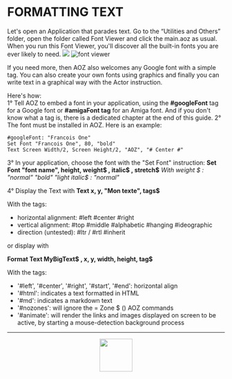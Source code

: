 # FORMATTING TEXT

Let's open an Application that parades text. Go to the “Utilities and Others” folder, open the folder called Font Viewer and click the main.aoz as usual.
When you run this Font Viewer, you'll discover all the built-in fonts you are ever likely to need.
![](https://doc.aoz.studio/assets/images/en/image09.png)
![font viewer](https://doc.aoz.studio/assets/images/en/image091.png)

If you need more, then AOZ also welcomes any Google font with a simple tag. You can also create your own fonts using graphics and finally you can write text in a graphical way with the Actor instruction.

Here's how:  
1° Tell AOZ to embed a font in your application, using the  **#googleFont** tag for a Google font or **#amigaFont tag** for an Amiga font. And if you don't know what a tag is, there is a dedicated chapter at the end of this guide. 
2° The font must be installed in AOZ. Here is an example: 
```basic
#googleFont: "Francois One"
Set Font "Francois One", 80, "bold"
Text Screen Width/2, Screen Height/2, "AOZ", "# Center #"
```
3° In your application, choose the font with the "Set Font" instruction:
**Set Font "font name", height, weight$ , italic$ , stretch$**
_With weight $ : "normal" "bold" "light_
_italic$ : "normal"_

4° Display the Text with
**Text x, y, "Mon texte", tags$**

With the tags:
- horizontal alignment: #left #center #right
- vertical alignment: #top #middle #alphabetic #hanging #ideographic
- direction (untested): #ltr / #rtl #inherit

or display with

**Format Text MyBigText$ , x, y, width, height, tag$**

With the tags:
- '#left', '#center', '#right', '#start', '#end': horizontal align
- '#html': indicates a text formatted in HTML
- '#md': indicates a markdown text
- '#nozones': will ignore the = Zone $ () AOZ commands
- '#animate': will render the links and images displayed on screen to be active, by starting a mouse-detection background process

---
<p align="center"><img valign="middle" width="76px" src="https://doc.aoz.studio/assets/images/en/image001.png" />
</p>
<!--stackedit_data:
eyJoaXN0b3J5IjpbLTE0MjA5MTk5NzgsMTAzNTg2NzczLDQxMj
U0NDMyMSwxNjk0MjU4MTQ5LC00MTE3ODAzNCwxODEyNTYzMTEx
LDczMDk5ODExNl19
-->
